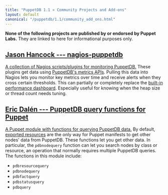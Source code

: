 ```yaml
---
title: "PuppetDB 1.1 » Community Projects and Add-ons"
layout: default
canonical: "/puppetdb/1.1/community_add_ons.html"
---
```



**None of the following projects are published by or endorsed by Puppet Labs.** They are linked to here for informational purposes only. 

[nagios]: https://github.com/jasonhancock/nagios-puppetdb
[dashboard]: ./maintain_and_tune.html#monitor-the-performance-dashboard
[query]: https://github.com/dalen/puppet-puppetdbquery
[exported]: /puppet/2.7/reference/lang_exported.html

[Jason Hancock --- nagios-puppetdb][nagios]
-----

[A collection of Nagios scripts/plugins for monitoring PuppetDB.][nagios] These plugins get data using [PuppetDB's metrics APIs](./api/query/v1/metrics.html). Pulling this data into Nagios lets you monitor key metrics over time and receive alerts when they cross certain thresholds. This can partially or completely replace the [built-in performance dashboard][dashboard]. Especially useful for knowing when the heap size or thread count needs tuning.


[Eric Dalén --- PuppetDB query functions for Puppet][query]
-----

[A Puppet module with functions for querying PuppetDB data.][query] By default, [exported resources][exported] are the only way for Puppet manifests to get other nodes' data from PuppetDB. These functions let you get other data. In particular, the `pdbnodequery` function can let you search nodes by class or resource, an operation that normally requires multiple PuppetDB queries. The functions in this module include: 

* `pdbresourcequery`
* `pdbnodequery`
* `pdbfactquery`
* `pdbstatusquery`
* `pdbquery`

